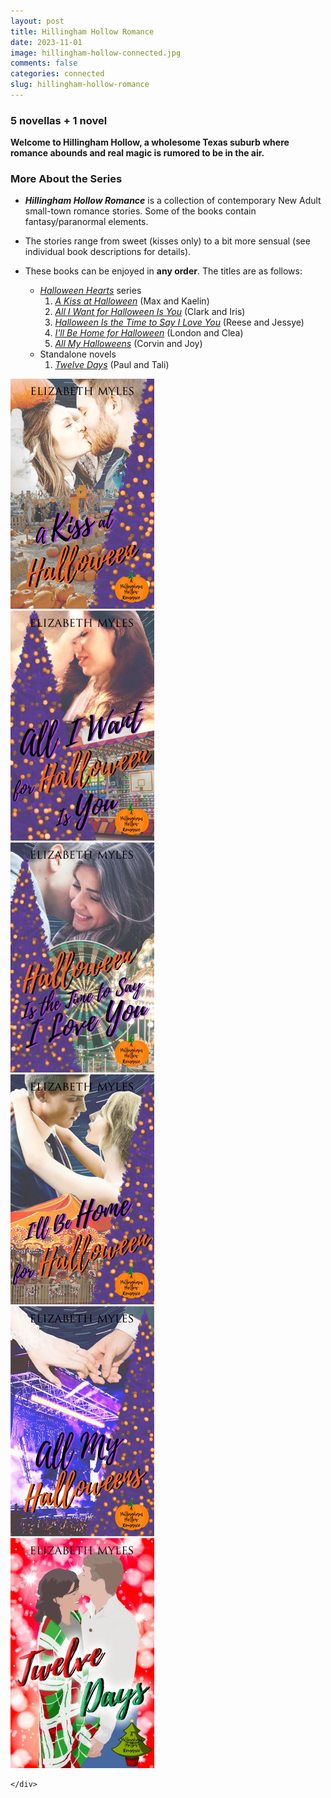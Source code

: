 ```yaml
---
layout: post
title: Hillingham Hollow Romance
date: 2023-11-01
image: hillingham-hollow-connected.jpg
comments: false
categories: connected
slug: hillingham-hollow-romance
---
```

    
### 5 novellas + 1 novel

**Welcome to Hillingham Hollow, a wholesome Texas suburb where romance abounds and real magic is rumored to be in the air.**

### More About the Series
- ***Hillingham Hollow Romance*** is a collection of contemporary New Adult small-town romance stories. Some of the books contain fantasy/paranormal elements.
- The stories range from sweet (kisses only) to a bit more sensual (see individual book descriptions for details).
- These books can be enjoyed in **any order**. The titles are as follows:

  - [*Halloween Hearts*][hh] series
	1. [*A Kiss at Halloween*][akah] (Max and Kaelin)
    2. [*All I Want for Halloween Is You*][aiwfh] (Clark and Iris)
    3. [*Halloween Is the Time to Say I Love You*][hitt] (Reese and Jessye)
    4. [*I'll Be Home for Halloween*][ibhfh] (London and Clea)
    5. [*All My Halloweens*][amh] (Corvin and Joy)
  - Standalone novels
    1. [*Twelve Days*][td] (Paul and Tali)


<div class="box">
	<div class="row uniform 50%">
		<div class="col-4"><span class="image fit"><a href="/novellas/a-kiss-at-halloween/"><img src="/images/akah-cover-small.jpg" /></a></span></div>
		<div class="col-4"><span class="image fit"><a href="/novellas/all-i-want-for-halloween-is-you/"><img src="/images/aiwfh-cover-small.jpg" /></a></span></div>
		<div class="col-4"><span class="image fit"><a href="/novellas/halloween-is-the-time-to-say-i-love-you/"><img src="/images/hitt-cover-small.jpg" /></a></span></div>
		<div class="col-4"><span class="image fit"><a href="/novellas/ill-be-home-for-halloween/"><img src="/images/ibhfh-cover-small.jpg" /></a></span></div>
		<div class="col-4"><span class="image fit"><a href="/novellas/all-my-halloweens/"><img src="/images/amh-cover-small.jpg" /></a></span></div>
		<div class="col-4"><span class="image fit"><a href="/novels/twelve-days/"><img src="/images/td-cover-small.jpg" /></a></span></div>

	</div>
</div>

[hh]:/connected/hillingham-hollow-romance/halloween-hearts/
[akah]:/novellas/a-kiss-at-halloween/
[aiwfh]:/novellas/all-i-want-for-halloween-is-you/
[hitt]:/novellas/halloween-is-the-time-to-say-i-love-you/
[ibhfh]:/novellas/ill-be-home-for-halloween/
[amh]:/novellas/all-my-halloweens/
[td]:/novels/twelve-days/
